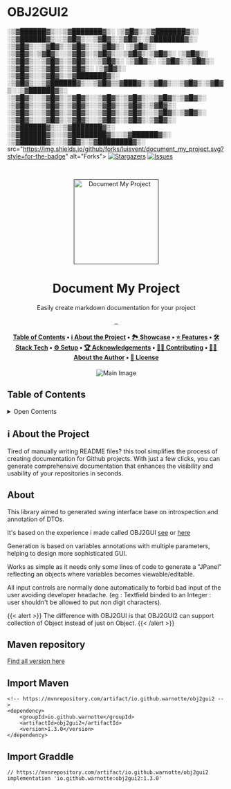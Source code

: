 # OBJ2GUI2


 ░▒▓██████▓▒░░▒▓███████▓▒░       ░▒▓█▓▒░▒▓███████▓▒░ ░▒▓██████▓▒░░▒▓█▓▒░░▒▓█▓▒░▒▓█▓▒░▒▓███████▓▒░  
░▒▓█▓▒░░▒▓█▓▒░▒▓█▓▒░░▒▓█▓▒░      ░▒▓█▓▒░      ░▒▓█▓▒░▒▓█▓▒░░▒▓█▓▒░▒▓█▓▒░░▒▓█▓▒░▒▓█▓▒░      ░▒▓█▓▒░ 
░▒▓█▓▒░░▒▓█▓▒░▒▓█▓▒░░▒▓█▓▒░      ░▒▓█▓▒░      ░▒▓█▓▒░▒▓█▓▒░      ░▒▓█▓▒░░▒▓█▓▒░▒▓█▓▒░      ░▒▓█▓▒░ 
░▒▓█▓▒░░▒▓█▓▒░▒▓███████▓▒░       ░▒▓█▓▒░░▒▓██████▓▒░░▒▓█▓▒▒▓███▓▒░▒▓█▓▒░░▒▓█▓▒░▒▓█▓▒░░▒▓██████▓▒░  
░▒▓█▓▒░░▒▓█▓▒░▒▓█▓▒░░▒▓█▓▒░▒▓█▓▒░░▒▓█▓▒░▒▓█▓▒░      ░▒▓█▓▒░░▒▓█▓▒░▒▓█▓▒░░▒▓█▓▒░▒▓█▓▒░▒▓█▓▒░        
░▒▓█▓▒░░▒▓█▓▒░▒▓█▓▒░░▒▓█▓▒░▒▓█▓▒░░▒▓█▓▒░▒▓█▓▒░      ░▒▓█▓▒░░▒▓█▓▒░▒▓█▓▒░░▒▓█▓▒░▒▓█▓▒░▒▓█▓▒░        
 ░▒▓██████▓▒░░▒▓███████▓▒░ ░▒▓██████▓▒░░▒▓████████▓▒░░▒▓██████▓▒░ ░▒▓██████▓▒░░▒▓█▓▒░▒▓████████▓▒░ 
                                                                                                                                                                     src="https://img.shields.io/github/forks/luisvent/document_my_project.svg?style=for-the-badge" alt="Forks"></a>
        <a href="https://github.com/luisvent/document_my_project/stargazers"><img src="https://img.shields.io/github/stars/luisvent/document_my_project.svg?style=for-the-badge" alt="Stargazers"></a>
        <a href="https://github.com/luisvent/document_my_project/issues"><img src="https://img.shields.io/github/issues/luisvent/document_my_project.svg?style=for-the-badge" alt="Issues"></a></p><br/>


<div align="center">

<a href="" target="_blank" title="Go to  website">
<img width="196px" alt="Document My Project" src="../assets/images/icon.png">
</a>

# Document My Project

Easily create markdown documentation for your project

</div>


<p align="center">
            <a aria-label="NPM Version" href="https://www.npmjs.com/package/http-status-utility">
            <img alt="" src="https://img.shields.io/npm/v/http-status-utility.svg?label=NPM&logo=npm&style=for-the-badge&color=0470FF&logoColor=white">
          </a>
            <a aria-label="NPM Download Count" href="https://www.npmjs.com/package/http-status-utility">
            <img alt="" src="https://img.shields.io/npm/dt/http-status-utility?label=Downloads&style=for-the-badge&color=67ACF3">
          </a>
            <a aria-label="palm-api Size" href="https://www.npmjs.com/package/http-status-utility">
            <img alt="" src="https://img.shields.io/bundlephobia/minzip/http-status-utility?style=for-the-badge&color=F9DBBC">
          </a>
          </p>

<div align="center"><h4><a href="#-table-of-contents">️Table of Contents</a> • <a href="#-about-the-project">ℹ️ About the Project</a> • <a href="#-showcase">🏞 Showcase</a> • <a href="#-features">⭐️ Features</a> • <a href="#-stack-tech">🛠 Stack Tech</a> • <a href="#-setup">⚙ ️Setup</a> • <a href="#-acknowledgements">🏆 Acknowledgements</a> • <a href="#-contributing">👏🏻 Contributing</a> • <a href="#-about-the-author">👨🏻‍ About the Author</a> • <a href="#-license">📖 License</a></h4></div>

<p align="center"><img src="../assets/images/dmp_1.png" alt="Main Image"/></p>

## ️Table of Contents
 <details>
<summary>Open Contents</summary>

- [Document My Project](#document-my-project)
  - [ℹ️ About the Project](#-about-the-project)
  - [🏞 Showcase](#-showcase)
  - [⭐️ Features](#-features)
  - [🛠 Stack Tech](#-stack-tech)
  - [⚙ ️Setup](#-setup)
    - [Installation](#installation)
    - [Usage](#usage)
  - [🏆 Acknowledgements](#-acknowledgements)
  - [👏🏻 Contributing](#-contributing)
    - [Ways to Contribute](#ways-to-contribute)
    - [Contribution Instructions](#contribution-instructions)
    - [Contributors](#contributors)
  - [👨🏻‍ About the Author](#-about-the-author)
  - [📖 License](#-license)
</details>

## ℹ️ About the Project

Tired of manually writing README files? this tool simplifies the process of creating documentation for Github projects. With just a few clicks, you can generate comprehensive documentation that enhances the visibility and usability of your repositories in seconds.
                       
                                                                                                                                               
## About

This library aimed to generated swing interface base on introspection and annotation of DTOs.

It's based on the experience i made called OBJ2GUI [see](https://code.google.com/archive/p/obj2gui/) or [here](https://web.archive.org/web/20111127223810/http://code.google.com/p/obj2gui/)

Generation is based on variables annotations with multiple parameters, helping to design more sophisticated GUI.

Works as simple as it needs only some lines of code to generate a "JPanel" reflecting an objects where variables becomes viewable/editable.

All input controls are normally done automatically to forbid bad input of the user avoiding developer headache. (eg : Textfield binded to an Integer : user shouldn't be allowed to put non digit characters).

{{< alert >}}
The difference with OBJ2GUI is that OBJ2GUI2 can support collection of Object instead of just on Object.
{{< /alert >}}

## Maven repository
[Find all version here](https://mvnrepository.com/artifact/io.github.warnotte/obj2gui2)

## Import Maven
```
<!-- https://mvnrepository.com/artifact/io.github.warnotte/obj2gui2 -->
<dependency>
    <groupId>io.github.warnotte</groupId>
    <artifactId>obj2gui2</artifactId>
    <version>1.3.0</version>
</dependency>
```

## Import Graddle

```
// https://mvnrepository.com/artifact/io.github.warnotte/obj2gui2
implementation 'io.github.warnotte:obj2gui2:1.3.0'
```
